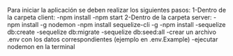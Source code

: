 Para iniciar la aplicación se deben realizar los siguientes pasos:
1-Dentro de la carpeta client:
    -npm install
    -npm start
2-Dentro de la carpeta server:
    -npm install -g nodemon
    -npm install sequelize-cli -g
    -npm install
    -sequelize db:create
    -sequelize db:migrate
    -sequelize db:seed:all
    -crear un archivo .env con los datos correspondientes (ejemplo en .env.Example)
    -ejecutar nodemon en la terminal